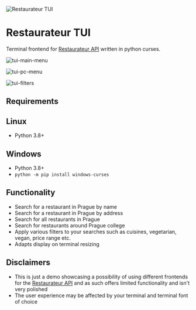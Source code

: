 ![Restaurateur TUI](https://github.com/adzai/restaurateur-tui/actions/workflows/restaurateur-tui.yml/badge.svg)
# Restaurateur TUI

Terminal frontend for [Restaurateur API](https://github.com/AgiliaErnis/restaurateur/tree/main/backend) 
written in python curses.

![tui-main-menu](https://user-images.githubusercontent.com/39188731/119695960-ff024f00-be4e-11eb-9214-6e5c1caa28bd.png)

![tui-pc-menu](https://user-images.githubusercontent.com/39188731/119696621-ae3f2600-be4f-11eb-8a77-cb810113523a.png)

![tui-filters](https://user-images.githubusercontent.com/39188731/119697157-31f91280-be50-11eb-8b4a-5e6c25064cae.png)


## Requirements

## Linux

* Python 3.8+

## Windows

* Python 3.8+
* `python -m pip install windows-curses`

## Functionality

* Search for a restaurant in Prague by name
* Search for a restaurant in Prague by address
* Search for all restaurants in Prague
* Search for restaurants around Prague college
* Apply various filters to your searches such as cuisines, vegetarian, vegan, price range etc.
* Adapts display on terminal resizing


## Disclaimers

* This is just a demo showcasing a possibility of using different frontends for the [Restaurateur API](https://github.com/AgiliaErnis/restaurateur/tree/main/backend) and as such offers limited functionality and isn't very polished
* The user experience may be affected by your terminal and terminal font of choice
